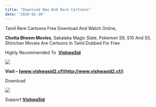 ```yaml
---
title: "Download New And Rare Cartoons"
date: "2019-02-10"
---
```


Tamil Rere Cartoons Free Download And Watch Online,

**Chotta Bheem Movies**, Sakalaka Magic Slate, Pokemon S9, S10 And S5, Shinchan Movies Are Cartoons In Tamil Dubbed For Free

Highly Recommended To  **[VishwaSid](http://www.vishwasid2.cf/)**

[![](https://3.bp.blogspot.com/-BKKfNKBMGV8/XF-XUcmz0sI/AAAAAAAABZQ/UdGoVyBUz78X65u42ndyrt5g5yCsPfjjgCLcBGAs/s400/Screenshot_2019-02-10-08-44-20.jpg)](https://3.bp.blogspot.com/-BKKfNKBMGV8/XF-XUcmz0sI/AAAAAAAABZQ/UdGoVyBUz78X65u42ndyrt5g5yCsPfjjgCLcBGAs/s1600/Screenshot_2019-02-10-08-44-20.jpg)

**Visit – [www.vishwasid2.cf](http://www.vishwasid2.cf/)**

Download

[![](https://2.bp.blogspot.com/-SRCveWAy0es/XF-f2eHQTdI/AAAAAAAABZc/lkust-_n6q8nOG-T2yTozIpHt-LyB_6KQCLcBGAs/s320/Dwn{9560a35704a61d56b1c5bb169ad4626925aff5012047a8ffb6d720526964f1e1}2BSid.jpg)](https://2.bp.blogspot.com/-SRCveWAy0es/XF-f2eHQTdI/AAAAAAAABZc/lkust-_n6q8nOG-T2yTozIpHt-LyB_6KQCLcBGAs/s1600/Dwn{9560a35704a61d56b1c5bb169ad4626925aff5012047a8ffb6d720526964f1e1}2BSid.jpg)

Support **[VishwaSid](http://www.vishwasid2.cf/)**
